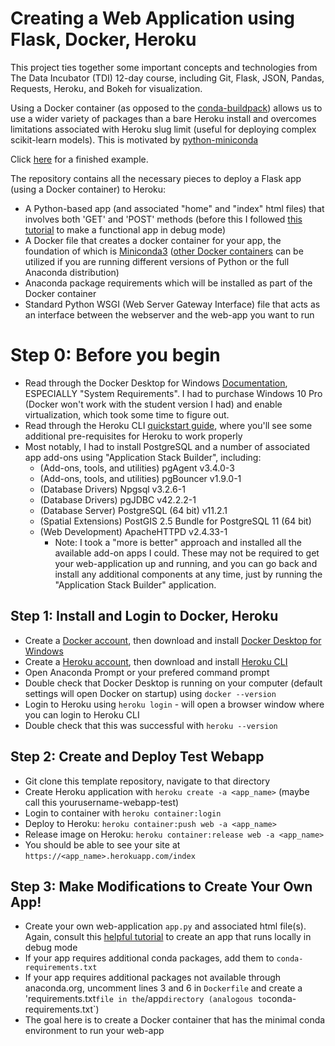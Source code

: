 # Creating a Web Application using Flask, Docker, Heroku

This project ties together some important concepts and technologies from The Data Incubator (TDI) 12-day course, including Git, Flask, JSON, Pandas, Requests, Heroku, and Bokeh for visualization.

Using a Docker container (as opposed to the [conda-buildpack](https://github.com/thedataincubator/conda-buildpack)) allows us to use a wider variety of packages than a bare Heroku install and overcomes limitations associated with Heroku slug limit (useful for deploying complex scikit-learn models). This is motivated by [python-miniconda](https://github.com/heroku-examples/python-miniconda)

Click [here](https://asl367-stocks-vis-docker1.herokuapp.com/index) for a finished example.

The repository contains all the necessary pieces to deploy a Flask app (using a Docker container) to Heroku:
- A Python-based app (and associated "home" and "index" html files) that involves both 'GET' and 'POST' methods (before this I followed [this tutorial](https://github.com/bev-a-tron/MyFlaskTutorial) to make a functional app in debug mode)
- A Docker file that creates a docker container for your app, the foundation of which is [Miniconda3](https://hub.docker.com/r/continuumio/miniconda3) ([other Docker containers](https://hub.docker.com/u/continuumio) can be utilized if you are running different versions of Python or the full Anaconda distribution)
- Anaconda package requirements which will be installed as part of the Docker container
- Standard Python WSGI (Web Server Gateway Interface) file that acts as an interface between the webserver and the web-app you want to run

# Step 0: Before you begin
- Read through the Docker Desktop for Windows [Documentation](https://docs.docker.com/docker-for-windows/install/), ESPECIALLY "System Requirements". I had to purchase Windows 10 Pro (Docker won't work with the student version I had) and enable virtualization, which took some time to figure out.
- Read through the Heroku CLI [quickstart guide](https://devcenter.heroku.com/articles/getting-started-with-python), where you'll see some additional pre-requisites for Heroku to work properly
- Most notably, I had to install PostgreSQL and a number of associated app add-ons using "Application Stack Builder", including:
  - (Add-ons, tools, and utilities) pgAgent v3.4.0-3
  - (Add-ons, tools, and utilities) pgBouncer v1.9.0-1
  - (Database Drivers) Npgsql v3.2.6-1
  - (Database Drivers) pgJDBC v42.2.2-1
  - (Database Server) PostgreSQL (64 bit) v11.2.1
  - (Spatial Extensions) PostGIS 2.5 Bundle for PostgreSQL 11 (64 bit)
  - (Web Development) ApacheHTTPD v2.4.33-1
    - Note: I took a "more is better" approach and installed all the available add-on apps I could. These may not be required to get your web-application up and running, and you can go back and install any additional components at any time, just by running the "Application Stack Builder" application.

## Step 1: Install and Login to Docker, Heroku
- Create a [Docker account](https://hub.docker.com/signup), then download and install [Docker Desktop for Windows](https://hub.docker.com/editions/community/docker-ce-desktop-windows)
- Create a [Heroku account](https://signup.heroku.com/login), then download and install [Heroku CLI](https://devcenter.heroku.com/articles/heroku-cli)
- Open Anaconda Prompt or your prefered command prompt
- Double check that Docker Desktop is running on your computer (default settings will open Docker on startup) using `docker --version`
- Login to Heroku using `heroku login` - will open a browser window where you can login to Heroku CLI
- Double check that this was successful with `heroku --version`

## Step 2: Create and Deploy Test Webapp
- Git clone this template repository, navigate to that directory
- Create Heroku application with `heroku create -a <app_name>` (maybe call this yourusername-webapp-test)
- Login to container with `heroku container:login`
- Deploy to Heroku: `heroku container:push web -a <app_name>`
- Release image on Heroku: `heroku container:release web -a <app_name>`
- You should be able to see your site at `https://<app_name>.herokuapp.com/index`

## Step 3: Make Modifications to Create Your Own App!
- Create your own web-application `app.py` and associated html file(s). Again, consult this [helpful tutorial](https://github.com/bev-a-tron/MyFlaskTutorial) to create an app that runs locally in debug mode
- If your app requires additional conda packages, add them to `conda-requirements.txt`
- If your app requires additional packages not available through anaconda.org, uncomment lines 3 and 6 in `Dockerfile` and create a 'requirements.txt` file in the `/app` directory (analogous to `conda-requirements.txt`)
- The goal here is to create a Docker container that has the minimal conda environment to run your web-app